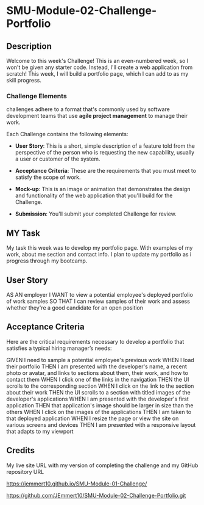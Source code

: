 # SMU-Module-02-Challenge-Portfolio

## Description

Welcome to this week's Challenge! This is an even-numbered week, so I won't be given any starter code. Instead, I'll create a web application from scratch! This week, I will build a portfolio page, which I can add to as my skill progress.

### Challenge Elements

challenges adhere to a format that's commonly used by software development teams that use **agile project management** to manage their work.

Each Challenge contains the following elements:

* **User Story**: This is a short, simple description of a feature told from the perspective of the person who is requesting the new capability, usually a user or customer of the system.
* **Acceptance Criteria**: These are the requirements that you must meet to satisfy the scope of work.
* **Mock-up**: This is an image or animation that demonstrates the design and functionality of the web application that you'll build for the Challenge.

* **Submission**: You'll submit your completed Challenge for review.

## MY Task

My task this week was to develop my portfolio page. With examples of my work, about me section and contact info. I plan to update my portfolio as i progress through my bootcamp.

## User Story

AS AN employer
I WANT to view a potential employee's deployed portfolio of work samples
SO THAT I can review samples of their work and assess whether they're a good candidate for an open position

## Acceptance Criteria

Here are the critical requirements necessary to develop a portfolio that satisfies a typical hiring manager’s needs:

GIVEN I need to sample a potential employee's previous work
WHEN I load their portfolio
THEN I am presented with the developer's name, a recent photo or avatar, and links to sections about them, their work, and how to contact them
WHEN I click one of the links in the navigation
THEN the UI scrolls to the corresponding section
WHEN I click on the link to the section about their work
THEN the UI scrolls to a section with titled images of the developer's applications
WHEN I am presented with the developer's first application
THEN that application's image should be larger in size than the others
WHEN I click on the images of the applications
THEN I am taken to that deployed application
WHEN I resize the page or view the site on various screens and devices
THEN I am presented with a responsive layout that adapts to my viewport

## Credits

My live site URL with my version of completing the challenge and my GitHub repository URL 

https://jemmert10.github.io/SMU-Module-01-Challenge/

https://github.com/JEmmert10/SMU-Module-02-Challenge-Portfolio.git
